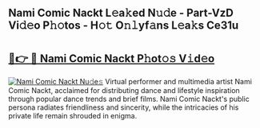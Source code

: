 ## Nami Comic Nackt L𝚎a𝚔ed N𝚞𝚍e - Part-VzD Vi𝚍𝚎o P𝚑𝚘tos - H𝚘𝚝 O𝚗𝚕yf𝚊ns L𝚎a𝚔s Ce31u

# <h2><a href="http://kfeman6.oniu.top/?m=Nami+Comic+Nackt">🔗👉 🔴 Nami Comic Nackt P𝚑ot𝚘𝚜 V𝚒d𝚎o</a></h2>

[![Nami Comic Nackt Nu𝚍e𝚜](https://i.imgur.com/0qMVB7G.gif)](http://kfeman6.oniu.top/?m=Nami+Comic+Nackt)
Virtual performer and multimedia artist Nami Comic Nackt, acclaimed for distributing dance and lifestyle inspiration through popular dance trends and brief films. Nami Comic Nackt's public persona radiates friendliness and sincerity, while the intricacies of his private life remain shrouded in enigma.  
